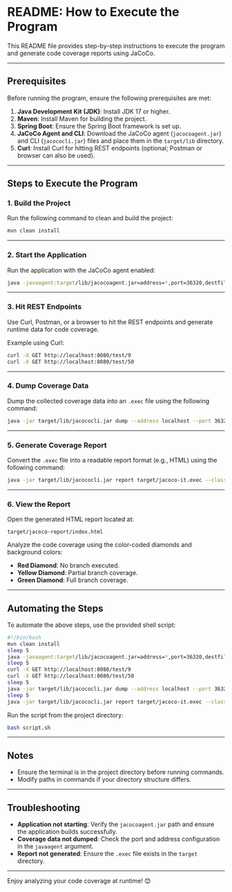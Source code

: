 # README: How to Execute the Program

This README file provides step-by-step instructions to execute the program and generate code coverage reports using JaCoCo.

---

## Prerequisites

Before running the program, ensure the following prerequisites are met:

1. **Java Development Kit (JDK)**: Install JDK 17 or higher.
2. **Maven**: Install Maven for building the project.
3. **Spring Boot**: Ensure the Spring Boot framework is set up.
4. **JaCoCo Agent and CLI**: Download the JaCoCo agent (`jacocoagent.jar`) and CLI (`jacococli.jar`) files and place them in the `target/lib` directory.
5. **Curl**: Install Curl for hitting REST endpoints (optional; Postman or browser can also be used).

---

## Steps to Execute the Program

### 1. Build the Project
Run the following command to clean and build the project:
```bash
mvn clean install
```

---

### 2. Start the Application
Run the application with the JaCoCo agent enabled:
```bash
java -javaagent:target/lib/jacocoagent.jar=address=*,port=36320,destfile=jacoco-it.exec,output=tcpserver -jar target/jacoco-code-coverage-example-0.0.1-SNAPSHOT.jar
```

---

### 3. Hit REST Endpoints
Use Curl, Postman, or a browser to hit the REST endpoints and generate runtime data for code coverage.

Example using Curl:
```bash
curl -X GET http://localhost:8080/test/9
curl -X GET http://localhost:8080/test/50
```

---

### 4. Dump Coverage Data
Dump the collected coverage data into an `.exec` file using the following command:
```bash
java -jar target/lib/jacococli.jar dump --address localhost --port 36320 --destfile target/jacoco-it.exec
```

---

### 5. Generate Coverage Report
Convert the `.exec` file into a readable report format (e.g., HTML) using the following command:
```bash
java -jar target/lib/jacococli.jar report target/jacoco-it.exec --classfiles target/classes/com --sourcefiles src/main/java/ --html target/jacoco-report
```

---

### 6. View the Report
Open the generated HTML report located at:
```
target/jacoco-report/index.html
```
Analyze the code coverage using the color-coded diamonds and background colors:
- **Red Diamond**: No branch executed.
- **Yellow Diamond**: Partial branch coverage.
- **Green Diamond**: Full branch coverage.

---

## Automating the Steps
To automate the above steps, use the provided shell script:

```bash
#!/bin/bash
mvn clean install
sleep 5
java -javaagent:target/lib/jacocoagent.jar=address=*,port=36320,destfile=jacoco-it.exec,output=tcpserver -jar target/jacoco-code-coverage-example-0.0.1-SNAPSHOT.jar
sleep 5
curl -X GET http://localhost:8080/test/9
curl -X GET http://localhost:8080/test/50
sleep 5
java -jar target/lib/jacococli.jar dump --address localhost --port 36320 --destfile target/jacoco-it.exec
sleep 5
java -jar target/lib/jacococli.jar report target/jacoco-it.exec --classfiles target/classes/com --sourcefiles src/main/java/ --html target/jacoco-report
```

Run the script from the project directory:
```bash
bash script.sh
```

---

## Notes
- Ensure the terminal is in the project directory before running commands.
- Modify paths in commands if your directory structure differs.

---

## Troubleshooting
- **Application not starting**: Verify the `jacocoagent.jar` path and ensure the application builds successfully.
- **Coverage data not dumped**: Check the port and address configuration in the `javaagent` argument.
- **Report not generated**: Ensure the `.exec` file exists in the `target` directory.

---

Enjoy analyzing your code coverage at runtime! 😊